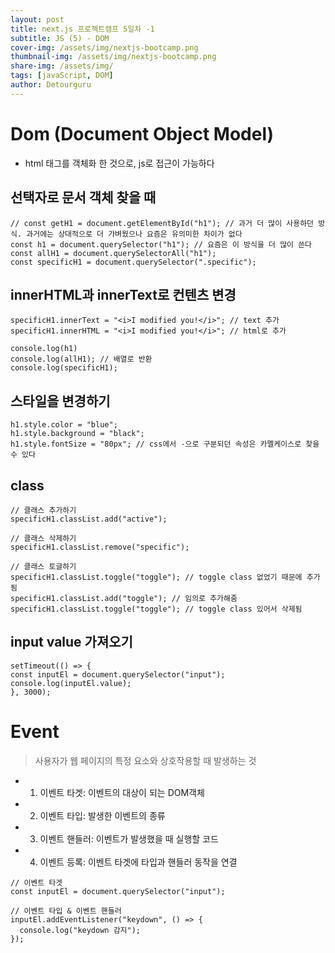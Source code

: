 ```yaml
---
layout: post
title: next.js 프로젝트캠프 5일차 -1
subtitle: JS (5) - DOM
cover-img: /assets/img/nextjs-bootcamp.png
thumbnail-img: /assets/img/nextjs-bootcamp.png
share-img: /assets/img/
tags: [javaScript, DOM]
author: Detourguru
---
```


# Dom (Document Object Model)

- html 태그를 객체화 한 것으로, js로 접근이 가능하다

## 선택자로 문서 객체 찾을 때

```
// const getH1 = document.getElementById("h1"); // 과거 더 많이 사용하던 방식. 과거에는 상대적으로 더 가벼웠으나 요즘은 유의미한 차이가 없다
const h1 = document.querySelector("h1"); // 요즘은 이 방식을 더 많이 쓴다
const allH1 = document.querySelectorAll("h1");
const specificH1 = document.querySelector(".specific");
```

## innerHTML과 innerText로 컨텐츠 변경

```
specificH1.innerText = "<i>I modified you!</i>"; // text 추가
specificH1.innerHTML = "<i>I modified you!</i>"; // html로 추가

console.log(h1)
console.log(allH1); // 배열로 반환
console.log(specificH1);
```

## 스타일을 변경하기

```
h1.style.color = "blue";
h1.style.background = "black";
h1.style.fontSize = "80px"; // css에서 -으로 구분되던 속성은 카멜케이스로 찾을 수 있다
```

## class

```
// 클래스 추가하기
specificH1.classList.add("active");

// 클래스 삭제하기
specificH1.classList.remove("specific");

// 클래스 토글하기
specificH1.classList.toggle("toggle"); // toggle class 없었기 때문에 추가됨
specificH1.classList.add("toggle"); // 임의로 추가해줌
specificH1.classList.toggle("toggle"); // toggle class 있어서 삭제됨
```

## input value 가져오기

```
setTimeout(() => {
const inputEl = document.querySelector("input");
console.log(inputEl.value);
}, 3000);
```

# Event

> 사용자가 웹 페이지의 특정 요소와 상호작용할 때 발생하는 것

- 1. 이벤트 타겟: 이벤트의 대상이 되는 DOM객체
- 2. 이벤트 타입: 발생한 이벤트의 종류
- 3. 이벤트 핸들러: 이벤트가 발생했을 때 실행할 코드
- 4. 이벤트 등록: 이벤트 타겟에 타입과 핸들러 동작을 연결

```
// 이벤트 타겟
const inputEl = document.querySelector("input");

// 이벤트 타입 & 이벤트 핸들러
inputEl.addEventListener("keydown", () => {
  console.log("keydown 감지");
});
```
